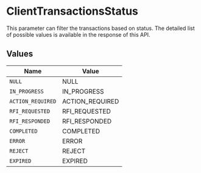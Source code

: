 # ClientTransactionsStatus

This parameter can filter the transactions based on status. The detailed list of possible values is available in the response of this API.


## Values

| Name              | Value             |
| ----------------- | ----------------- |
| `NULL`            | NULL              |
| `IN_PROGRESS`     | IN_PROGRESS       |
| `ACTION_REQUIRED` | ACTION_REQUIRED   |
| `RFI_REQUESTED`   | RFI_REQUESTED     |
| `RFI_RESPONDED`   | RFI_RESPONDED     |
| `COMPLETED`       | COMPLETED         |
| `ERROR`           | ERROR             |
| `REJECT`          | REJECT            |
| `EXPIRED`         | EXPIRED           |
